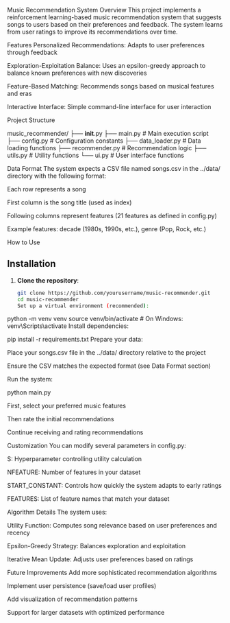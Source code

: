 Music Recommendation System
Overview
This project implements a reinforcement learning-based music recommendation system that suggests songs to users based on their preferences and feedback. The system learns from user ratings to improve its recommendations over time.

Features
Personalized Recommendations: Adapts to user preferences through feedback

Exploration-Exploitation Balance: Uses an epsilon-greedy approach to balance known preferences with new discoveries

Feature-Based Matching: Recommends songs based on musical features and eras

Interactive Interface: Simple command-line interface for user interaction

Project Structure

music_recommender/
├── **init**.py
├── main.py # Main execution script
├── config.py # Configuration constants
├── data_loader.py # Data loading functions
├── recommender.py # Recommendation logic
├── utils.py # Utility functions
└── ui.py # User interface functions

Data Format
The system expects a CSV file named songs.csv in the ../data/ directory with the following format:

Each row represents a song

First column is the song title (used as index)

Following columns represent features (21 features as defined in config.py)

Example features: decade (1980s, 1990s, etc.), genre (Pop, Rock, etc.)

How to Use

## Installation

1. **Clone the repository**:
   ```bash
   git clone https://github.com/yourusername/music-recommender.git
   cd music-recommender
   Set up a virtual environment (recommended):
   ```

python -m venv venv
source venv/bin/activate # On Windows: venv\Scripts\activate
Install dependencies:

pip install -r requirements.txt
Prepare your data:

Place your songs.csv file in the ../data/ directory relative to the project

Ensure the CSV matches the expected format (see Data Format section)

Run the system:

python main.py

First, select your preferred music features

Then rate the initial recommendations

Continue receiving and rating recommendations

Customization
You can modify several parameters in config.py:

S: Hyperparameter controlling utility calculation

NFEATURE: Number of features in your dataset

START_CONSTANT: Controls how quickly the system adapts to early ratings

FEATURES: List of feature names that match your dataset

Algorithm Details
The system uses:

Utility Function: Computes song relevance based on user preferences and recency

Epsilon-Greedy Strategy: Balances exploration and exploitation

Iterative Mean Update: Adjusts user preferences based on ratings

Future Improvements
Add more sophisticated recommendation algorithms

Implement user persistence (save/load user profiles)

Add visualization of recommendation patterns

Support for larger datasets with optimized performance
